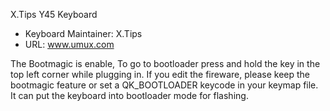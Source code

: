 X.Tips Y45 Keyboard

* Keyboard Maintainer: X.Tips
* URL: www.umux.com

The Bootmagic is enable, To go to bootloader press and hold the key in the top left corner while plugging in. If you edit the fireware, please keep the bootmagic feature or set a QK_BOOTLOADER keycode in your keymap file. It can put the keyboard into bootloader mode for flashing.
